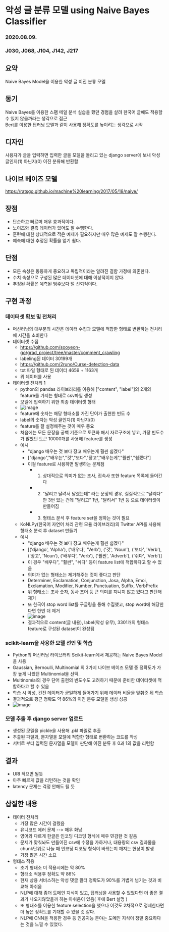 # 악성 글 분류 모델 using Naive Bayes Classifier
### 2020.08.09.
### J030, J068, J104, J142, J217
## 요약
Naive Bayes Model을 이용한 악성 글 이진 분류 모델

## 동기
Naive Bayes를 이용한 스팸 메일 분석 실습을 했던 경험을 살려
한국어 글에도 적용할 수 있지 않을까라는 생각으로 접근<br>
Bert를 이용한 딥러닝 모델과 같이 사용해 정확도를 높이려는 생각으로 시작

## 디자인
사용자가 글을 입력하면 입력한 글을 모델을 돌리고 있는 django server에 보내
악성 글인지(1) 아닌지(0) 이진 분류해 반환함

## 나이브 베이즈 모델
https://ratsgo.github.io/machine%20learning/2017/05/18/naive/
## 장점
- 단순하고 빠르며 매우 효과적이다.
- 노이즈와 결측 데이터가 있어도 잘 수행한다.
- 훈련에 대한 상대적으로 적은 예제가 필요하지만 매우 많은 예제도 잘 수행한다.
- 예측에 대한 추정된 확률을 얻기 쉽다.
## 단점
- 모든 속성은 동등하게 중요하고 독립적이라는 알려진 결함 가정에 의존한다.
- 수치 속성으로 구성된 많은 데이터셋에 대해 이상적이지 않다.
- 추정된 확률은 예측된 범주보다 덜 신뢰적이다.

## 구현 과정
### 데이터셋 확보 및 전처리
- 머신러닝의 대부분의 시간은 데이터 수집과 모델에 적합한 형태로 변환하는 전처리에 시간을 소비한다
- 데이터셋 수집
    - https://github.com/sooyeon-go/grad_project/tree/master/comment_crawling
    - labeling된 데이터 30199개
    - https://github.com/2runo/Curse-detection-data
    - txt 파일 형태로 된 데이터 4659 + 1163개
    - 위 데이터를 사용
- 데이터셋 전처리 1
    - python의 pandas 라이브러리를 이용해 ["content", "label"]의 2개의 feature를 가지는 형태로 csv파일 생성
    - 모델에 입력하기 위한 최종 데이터셋 형태
    - ![image](https://user-images.githubusercontent.com/37795866/89732961-343edb80-da8d-11ea-8a51-30dcec9dca8e.png)
    - feature에 숫자는 해당 형태소를 가진 단어가 출현한 빈도 수
    - label의 숫자는 악성 글인지(1) 아닌지(0)
    - feature를 잘 설정해주는 것이 매우 중요
    - 처음에는 모든 문장을 공백 기준으로 토큰화 해서 자료구조에 넣고, 가장 빈도수가 많았던 토큰 10000개를 사용해 feature를 생성 
    - 예시
        - "django 배우는 것 보다 장고 배우는게 훨씬 쉽겠다"
        - ["django","배우는","것","보다","장고","배우는게","훨씬","쉽겠다"]
        - 이걸 feature로 사용하면 발생하는 문제점
            - 1. 상대적으로 의미가 없는 조사, 접속사 또한 feature 목록에 들어간다
            - 2. "달리고 달려서 달렸는데" 라는 문장의 경우, 실질적으로 "달리다" 만 3번 있는 건데 "달리고" 1번, "달려서" 1번 등 으로 데이터셋이 만들어짐
            - 3. 형태소 분석 후 feature set을 정하는 것이 필요
    - KoNLPy(한국어 자연어 처리 관련 모듈 라이브러리)의 Twitter API를 사용해 형태소 분석 후 dataset 만들기
    - 예시
        - "django 배우는 것 보다 장고 배우는게 훨씬 쉽겠다"
        - [('django', 'Alpha'), ('배우다', 'Verb'), ('것', 'Noun'), ('보다', 'Verb'), ('장고', 'Noun'), ('배우다', 'Verb'), ('훨씬', 'Adverb'), ('쉬다', 'Verb')]
        - 이 경우 "배우다", "훨씬", "쉬다" 등이 feature list에 적합하다고 할 수 있음
        - 의미가 없는 형태소는 제거해주는 것이 좋다고 판단
        - Determiner, Exclamation, Conjunction, Josa, Alpha, Emoi, Exclamation, Modifier, Number, Punctuation, Suffix, VerbPrefix
        - 위 형태소는 조사 숫자, 동사 조어 등 큰 의미를 지니지 않고 있다고 판단해 제거
        - 또 한국어 stop word list를 구글링을 통해 수집했고, stop word에 해당한다면 한번 더 제거
        - ![image](https://user-images.githubusercontent.com/37795866/89733327-b03a2300-da8f-11ea-92df-4ba214a8538c.png)
        - 결과적으로 content(글 내용), label(악성 유무), 3301개의 형태소 feature로 구성된 dataset이 완성됨 
### scikit-learn을 사용한 모델 선언 및 학습
- Python의 머신러닝 라이브러리 Scikit-learn에서 제공하는 Naive Bayes Model을 사용
- Gaussian, Bernoulli, Multinomial 의 3가지 나이브 베이즈 모델 중 정확도가 가장 높게 나왔던 Multinomial을 선택.
- Multinomial의 경우 단어 출현의 빈도수도 고려하기 때문에 준비한 데이터셋에 적합하다고 할 수 있음
- 학습 시 악성, 건전 데이터가 균일하게 들어가기 위해 데이터 비율을 맞춰준 뒤 학습
- 결과적으로 평균 정확도 약 86%의 이진 분류 모델을 생성 성공
- ![image](https://user-images.githubusercontent.com/37795866/89733549-1e331a00-da91-11ea-8a1e-71bbe627159f.png)


### 모델 추출 후 django server 업로드
- 생성된 모델을 pickle을 사용해 .pkl 파일로 추출
- 추출된 파일과, 문자열을 모델에 적합한 형태로 변환하는 코드를 작성
- 서버로 부터 입력된 문자열을 모델이 판단해 이진 분류 후 0과 1의 값을 리턴함

## 결과
- URI 적으면 될듯
- 아주 빠르게 값을 리턴하는 것을 확인
- latency 문제는 걱정 안해도 될 듯

## 삽질한 내용
- 데이터 전처리
    - 가장 많은 시간이 걸렸음
    - 유니코드 에러 문제 --> 매우 화남
    - 영어와 다르게 한글은 인코딩 디코딩 형식에 매우 민감한 것 같음
    - 문제가 맞춰놔도 만들어진 csv에 수정을 가하거나, 대용량의 csv 결과물을 chunk단위로 나눌 때 인코딩 디코딩 형식이 바뀌는지 깨지는 현상이 발생
    - 가장 많은 시간 소요
- 형태소 적용
    - 초기 형태소 미 적용시에는 약 80%
    - 형태소 적용후 정확도 약 86%
    - 현재 상용 서비스하는 악성 댓글 필터 정확도가 90%를 가볍게 넘기는 것과 비교해 아쉬움
    - NLP에 대해 좀더 도메인 지식이 있고, 딥러닝을 사용할 수 있었다면 더 좋은 결과가 나오지않았을까 하는 아쉬움이 있음( 후에 Bert 설명 )
    - 또 형태소를 이용한 feature selection을 했으나 이것도 2차적으로 정제한다면 더 높은 정확도를 기대할 수 있을 것 같다.
    - NLP에 CNN을 적용한 경우 등 인공지능 분야는 도메인 지식이 정말 중요하다는 것을 느낄 수 있었다.



